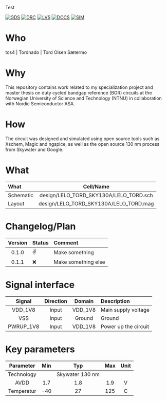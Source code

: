 Test

[![GDS](../../actions/workflows/gds.yaml/badge.svg)](../../actions/workflows/gds.yaml)
[![DRC](../../actions/workflows/drc.yaml/badge.svg)](../../actions/workflows/drc.yaml)
[![LVS](../../actions/workflows/lvs.yaml/badge.svg)](../../actions/workflows/lvs.yaml)
[![DOCS](../../actions/workflows/docs.yaml/badge.svg)](../../actions/workflows/docs.yaml)
[![SIM](../../actions/workflows/sim.yaml/badge.svg)](../../actions/workflows/sim.yaml)


# Who

tos4 | Tordnado | Tord Olsen Sætermo


# Why

This repository contains work related to my specialization project and master thesis on duty cycled bandgap reference (BGR) circuits at the Norwegian University of Science and Technology (NTNU) in collaboration with Nordic Semiconductor ASA.


# How

The circuit was designed and simulated using open source tools such as Xschem, Magic and ngspice, as well as the open source 130 nm process from Skywater and Google.


# What

| What            | Cell/Name |
| :----           | :----:       |
| Schematic       | design/LELO_TORD_SKY130A/LELO_TORD.sch |
| Layout          | design/LELO_TORD_SKY130A/LELO_TORD.mag |


# Changelog/Plan

| Version | Status | Comment             |
| :---:   | :---   | :---                |
| 0.1.0   | :v:    | Make something      |
| 0.1.1   | :x:    | Make something else |


# Signal interface

| Signal       | Direction | Domain  | Description                               |
| :---:        | :---:     | :---:   | :---                                      |
| VDD_1V8      | Input     | VDD_1V8 | Main supply voltage                       |
| VSS          | Input     | Ground  | Ground                                    |
| PWRUP_1V8    | Input     | VDD_1V8 | Power up the circuit                      |


# Key parameters

| Parameter  | Min   | Typ             | Max   | Unit  |
| :---:      | :---: | :---:           | :---: | :---: |
| Technology |       | Skywater 130 nm |       |       |
| AVDD       | 1.7   | 1.8             | 1.9   | V     |
| Temperatur | -40   | 27              | 125   | C     |

